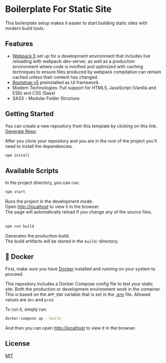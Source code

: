 # Boilerplate For Static Site

This boilerplate setup makes it easier to start building static sites with modern build tools. 

## Features

- [Webpack 5](https://webpack.js.org/) set up for a development environment that includes live reloading with webpack-dev-server, as well as a production environment where code is minified and optimized with caching techniques to ensure files produced by webpack compilation can remain cached unless their content has changed.
- [Bootstrap v5](https://getbootstrap.com/docs/5.3/getting-started/introduction/) preinstalled as UI framework.
- Modern Technologies: Full support for HTML5, JavaScript (Vanilla and ES6) and CSS (Sass)
- SASS - Modular Folder Structure.

## Getting Started

You can create a new repository from this template by clicking on this link. [Generate Repo](https://github.com/luisgustavosc/static-site-boilerplate/generate).

After you clone your repository and you are in the root of the project you'll need to install the dependencies.


   ```bash
   npm install
   ```

## Available Scripts 
In the project directory, you can run:

   ```bash
   npm start
   ```

Runs the project in the development mode.<br>
Open [http://localhost](http://localhost) to view it in the browser.<br>
The page will automatically reload if you change any of the source files.
<br><br>

   ```bash
   npm run build
   ```
Generates the production build.<br>
The build artifacts will be stored in the `build/` directory.<br>

## 🐋 Docker 
First, make sure you have [Docker](https://www.docker.com/products/docker-desktop) installed and running on your system to proceed.

This repository includes a Docker Compose config file to test your static site. Both the production or development environment work in the container.
This is based on the `APP_ENV` variable that is set in the [.env](.env) file. Allowed values are `dev` and `prod`.

To run it, simply run:
   ```bash
   docker-compose up --build
   ```
And then you can open [http://localhost](http://localhost) to view it in the browser.
## License
[MIT](LICENSE)
